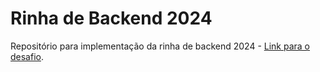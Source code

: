 # Rinha de Backend 2024

Repositório para implementação da rinha de backend 2024 - [Link para o desafio](https://github.com/zanfranceschi/rinha-de-backend-2024-q1).
